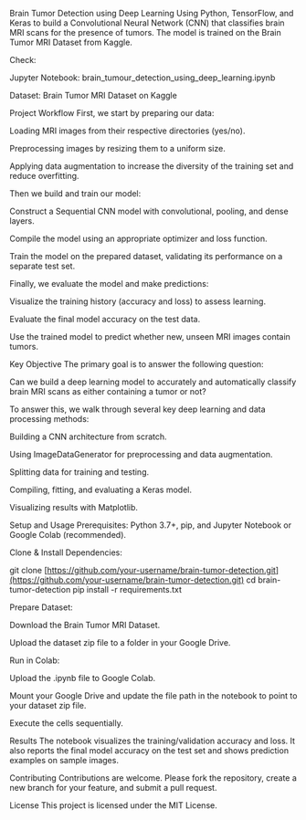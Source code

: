 Brain Tumor Detection using Deep Learning
Using Python, TensorFlow, and Keras to build a Convolutional Neural Network (CNN) that classifies brain MRI scans for the presence of tumors. The model is trained on the Brain Tumor MRI Dataset from Kaggle.

Check:

Jupyter Notebook: brain_tumour_detection_using_deep_learning.ipynb

Dataset: Brain Tumor MRI Dataset on Kaggle

Project Workflow
First, we start by preparing our data:

Loading MRI images from their respective directories (yes/no).

Preprocessing images by resizing them to a uniform size.

Applying data augmentation to increase the diversity of the training set and reduce overfitting.

Then we build and train our model:

Construct a Sequential CNN model with convolutional, pooling, and dense layers.

Compile the model using an appropriate optimizer and loss function.

Train the model on the prepared dataset, validating its performance on a separate test set.

Finally, we evaluate the model and make predictions:

Visualize the training history (accuracy and loss) to assess learning.

Evaluate the final model accuracy on the test data.

Use the trained model to predict whether new, unseen MRI images contain tumors.

Key Objective
The primary goal is to answer the following question:

Can we build a deep learning model to accurately and automatically classify brain MRI scans as either containing a tumor or not?

To answer this, we walk through several key deep learning and data processing methods:

Building a CNN architecture from scratch.

Using ImageDataGenerator for preprocessing and data augmentation.

Splitting data for training and testing.

Compiling, fitting, and evaluating a Keras model.

Visualizing results with Matplotlib.

Setup and Usage
Prerequisites: Python 3.7+, pip, and Jupyter Notebook or Google Colab (recommended).

Clone & Install Dependencies:

git clone [https://github.com/your-username/brain-tumor-detection.git](https://github.com/your-username/brain-tumor-detection.git)
cd brain-tumor-detection
pip install -r requirements.txt

Prepare Dataset:

Download the Brain Tumor MRI Dataset.

Upload the dataset zip file to a folder in your Google Drive.

Run in Colab:

Upload the .ipynb file to Google Colab.

Mount your Google Drive and update the file path in the notebook to point to your dataset zip file.

Execute the cells sequentially.

Results
The notebook visualizes the training/validation accuracy and loss. It also reports the final model accuracy on the test set and shows prediction examples on sample images.

Contributing
Contributions are welcome. Please fork the repository, create a new branch for your feature, and submit a pull request.

License
This project is licensed under the MIT License.
